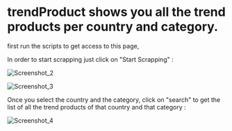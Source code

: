 # trendProduct shows you all the trend products per country and category.
first run the scripts to get access to this page,


In order to start scrapping just click on "Start Scrapping" :

![Screenshot_2](https://user-images.githubusercontent.com/47457939/120643111-a85bcd00-c46d-11eb-95bd-d78209af8914.png)




![Screenshot_3](https://user-images.githubusercontent.com/47457939/120643234-d0e3c700-c46d-11eb-8c29-f8e156be1799.png)
 
 
 
 
Once you select the country and the category, click on "search" to get the list of all the trend products of that country and that category :


![Screenshot_4](https://user-images.githubusercontent.com/47457939/120643780-7dbe4400-c46e-11eb-8a86-5dd0cd0b7b47.png)
